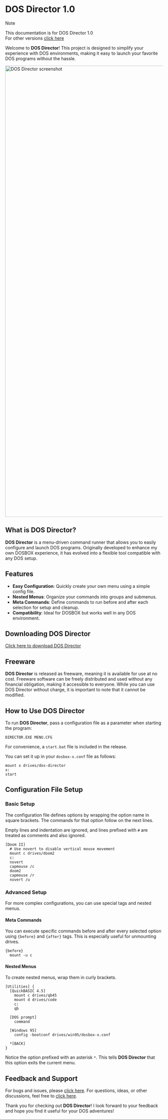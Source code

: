 # DOS Director 1.0

> [!NOTE]
> This documentation is for DOS Director 1.0<br/>
> For other versions [click here](https://github.com/MattStypa/DOS-Director/tree/master/docs)

Welcome to **DOS Director**! This project is designed to simplify your experience with DOS environments, making it easy to launch your favorite DOS programs without the hassle.

<img width="1440" alt="DOS Director screenshot" src="https://github.com/user-attachments/assets/cbe5a21c-e43d-498b-ac96-0e9f9fa9ff99">

## What is DOS Director?
**DOS Director** is a menu-driven command runner that allows you to easily configure and launch DOS programs. Originally developed to enhance my own DOSBOX experience, it has evolved into a flexible tool compatible with any DOS setup.

## Features
- **Easy Configuration**: Quickly create your own menu using a simple config file.
- **Nested Menus**: Organize your commands into groups and submenus.
- **Meta Commands**: Define commands to run before and after each selection for setup and cleanup.
- **Compatibility**: Ideal for DOSBOX but works well in any DOS environment.

## Downloading DOS Director
[Click here to download DOS Director](https://github.com/MattStypa/DOS-Director/releases)

## Freeware
**DOS Director** is released as freeware, meaning it is available for use at no cost. Freeware software can be freely distributed and used without any financial obligation, making it accessible to everyone. While you can use DOS Director without charge, it is important to note that it cannot be modified.

## How to Use DOS Director
To run **DOS Director**, pass a configuration file as a parameter when starting the program:

```
DIRECTOR.EXE MENU.CFG
```

For convenience, a `start.bat` file is included in the release. 

You can set it up in your `dosbox-x.conf` file as follows:

```
mount x drives/dos-director
x:
start
```

## Configuration File Setup
### Basic Setup
The configuration file defines options by wrapping the option name in square brackets. The commands for that option follow on the next lines.

Empty lines and indentation are ignored, and lines prefixed with `#` are treated as comments and also ignored.

```
[Doom II]
  # Use novert to disable vertical mouse movement
  mount c drives/doom2
  c:
  novert
  capmouse /c
  doom2
  capmouse /r
  novert /u
```

### Advanced Setup
For more complex configurations, you can use special tags and nested menus.

#### Meta Commands
You can execute specific commands before and after every selected option using `{before}` and `{after}` tags. This is especially useful for unmounting drives.

```
{before}
  mount -u c
```

#### Nested Menus
To create nested menus, wrap them in curly brackets.

```
[Utilities] {
  [QuickBASIC 4.5]
    mount c drives/qb45
    mount d drives/code
    c:
    qb

  [DOS prompt]
    command

  [Windows 95]
    config -bootconf drives/win95/dosbox-x.conf

  *[BACK]
}
```

Notice the option prefixed with an asterisk `*`. This tells **DOS Director** that this option exits the current menu.

## Feedback and Support
For bugs and issues, please [click here](https://github.com/MattStypa/DOS-Director/issues). For questions, ideas, or other discussions, feel free to [click here](https://github.com/MattStypa/DOS-Director/discussions).

Thank you for checking out **DOS Director**! I look forward to your feedback and hope you find it useful for your DOS adventures!

